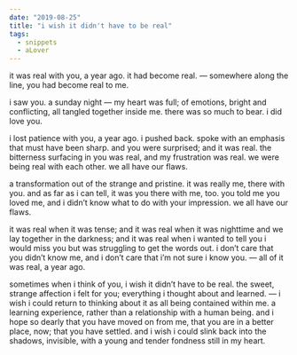 ```yaml
---
date: "2019-08-25"
title: "i wish it didn't have to be real"
tags:
  - snippets
  - aLover
---
```

it was real with you, a year ago. it had become real. — somewhere along the line, you had become real to me.

i saw you. a sunday night — my heart was full; of emotions, bright and conflicting, all tangled together inside me. there was so much to bear. i did love you.

i lost patience with you, a year ago. i pushed back. spoke with an emphasis that must have been sharp. and you were surprised; and it was real. the bitterness surfacing in you was real, and my frustration was real. we were being real with each other. we all have our flaws.

a transformation out of the strange and pristine. it was really me, there with you. and as far as i can tell, it was you there with me, too. you told me you loved me, and i didn’t know what to do with your impression. we all have our flaws.

it was real when it was tense; and it was real when it was nighttime and we lay together in the darkness; and it was real when i wanted to tell you i would miss you but was struggling to get the words out. i don’t care that you didn’t know me, and i don’t care that i’m not sure i know you. — all of it was real, a year ago.

sometimes when i think of you, i wish it didn’t have to be real. the sweet, strange affection i felt for you; everything i thought about and learned. — i wish i could return to thinking about it as all being contained within me. a learning experience, rather than a relationship with a human being. and i hope so dearly that you have moved on from me, that you are in a better place, now; that you have settled. and i wish i could slink back into the shadows, invisible, with a young and tender fondness still in my heart.
